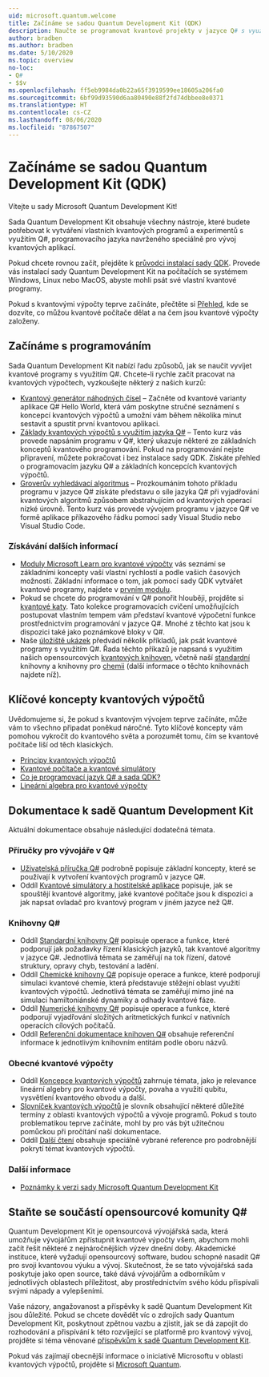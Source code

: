 ```yaml
---
uid: microsoft.quantum.welcome
title: Začínáme se sadou Quantum Development Kit (QDK)
description: Naučte se programovat kvantové projekty v jazyce Q# s využitím sady Microsoft Quantum Development Kit.
author: bradben
ms.author: bradben
ms.date: 5/10/2020
ms.topic: overview
no-loc:
- Q#
- $$v
ms.openlocfilehash: ff5eb9984da0b22a65f3919599ee18605a206fa0
ms.sourcegitcommit: 6bf99d93590d6aa80490e88f2fd74dbbee8e0371
ms.translationtype: HT
ms.contentlocale: cs-CZ
ms.lasthandoff: 08/06/2020
ms.locfileid: "87867507"
---
```

# <a name="get-started-with-the-quantum-development-kit-qdk"></a>Začínáme se sadou Quantum Development Kit (QDK)

Vítejte u sady Microsoft Quantum Development Kit!  

Sada Quantum Development Kit obsahuje všechny nástroje, které budete potřebovat k vytváření vlastních kvantových programů a experimentů s využitím Q#, programovacího jazyka navrženého speciálně pro vývoj kvantových aplikací.

Pokud chcete rovnou začít, přejděte k [průvodci instalací sady QDK](xref:microsoft.quantum.install).
Provede vás instalací sady Quantum Development Kit na počítačích se systémem Windows, Linux nebo MacOS, abyste mohli psát své vlastní kvantové programy.

Pokud s kvantovými výpočty teprve začínáte, přečtěte si [Přehled](xref:microsoft.quantum.overview.introduction), kde se dozvíte, co můžou kvantové počítače dělat a na čem jsou kvantové výpočty založeny.

## <a name="get-started-programming"></a>Začínáme s programováním

Sada Quantum Development Kit nabízí řadu způsobů, jak se naučit vyvíjet kvantové programy s využitím Q#.
Chcete-li rychle začít pracovat na kvantových výpočtech, vyzkoušejte některý z našich kurzů:

* [Kvantový generátor náhodných čísel](xref:microsoft.quantum.quickstarts.qrng) – Začněte od kvantové varianty aplikace Q# Hello World, která vám poskytne stručné seznámení s koncepcí kvantových výpočtů a umožní vám během několika minut sestavit a spustit první kvantovou aplikaci.
* [Základy kvantových výpočtů s využitím jazyka Q#](xref:microsoft.quantum.write-program) – Tento kurz vás provede napsáním programu v Q#, který ukazuje některé ze základních konceptů kvantového programování.
    Pokud na programování nejste připravení, můžete pokračovat i bez instalace sady QDK. Získáte přehled o programovacím jazyku Q# a základních koncepcích kvantových výpočtů.
* [Groverův vyhledávací algoritmus](xref:microsoft.quantum.quickstarts.search) – Prozkoumáním tohoto příkladu programu v jazyce Q# získáte představu o síle jazyka Q# při vyjadřování kvantových algoritmů způsobem abstrahujícím od kvantových operací nízké úrovně.
    Tento kurz vás provede vývojem programu v jazyce Q# ve formě aplikace příkazového řádku pomocí sady Visual Studio nebo Visual Studio Code.

### <a name="learning-further"></a>Získávání dalších informací
* [Moduly Microsoft Learn pro kvantové výpočty](https://docs.microsoft.com/learn/browse/?term=quantum) vás seznámí se základními koncepty vaší vlastní rychlostí a podle vašich časových možností. Základní informace o tom, jak pomocí sady QDK vytvářet kvantové programy, najdete v [prvním modulu](https://docs.microsoft.com/learn/modules/qsharp-create-first-quantum-development-kit/).
* Pokud se chcete do programování v Q# ponořit hlouběji, projděte si [kvantové katy](https://github.com/Microsoft/QuantumKatas). Tato kolekce programovacích cvičení umožňujících postupovat vlastním tempem vám představí kvantové výpočetní funkce prostřednictvím programování v jazyce Q#.
    Mnohé z těchto kat jsou k dispozici také jako poznámkové bloky v Q#. 
* Naše [úložiště ukázek](https://github.com/Microsoft/Quantum) předvádí několik příkladů, jak psát kvantové programy s využitím Q#. Řada těchto příkazů je napsaná s využitím našich opensourcových [kvantových knihoven](https://github.com/Microsoft/QuantumLibraries), včetně naší [standardní](xref:microsoft.quantum.libraries.standard.intro) knihovny a knihovny pro [chemii](xref:microsoft.quantum.chemistry.concepts.intro) (další informace o těchto knihovnách najdete níž).

## <a name="key-concepts-for-quantum-computing"></a>Klíčové koncepty kvantových výpočtů

Uvědomujeme si, že pokud s kvantovým vývojem teprve začínáte, může vám to všechno připadat poněkud náročné. Tyto klíčové koncepty vám pomohou vykročit do kvantového světa a porozumět tomu, čím se kvantové počítače liší od těch klasických.

* [Principy kvantových výpočtů](xref:microsoft.quantum.overview.understanding)
* [Kvantové počítače a kvantové simulátory](xref:microsoft.quantum.overview.simulators)
* [Co je programovací jazyk Q# a sada QDK?](xref:microsoft.quantum.overview.q-sharp)
* [Lineární algebra pro kvantové výpočty](xref:microsoft.quantum.overview.algebra)

## <a name="quantum-development-kit-documentation"></a>Dokumentace k sadě Quantum Development Kit

Aktuální dokumentace obsahuje následující dodatečná témata.

### <a name="no-locq-developer-guides"></a>Příručky pro vývojáře v Q#

* [Uživatelská příručka Q#](xref:microsoft.quantum.guide) podrobně popisuje základní koncepty, které se používají k vytvoření kvantových programů v jazyce Q#.
* Oddíl [Kvantové simulátory a hostitelské aplikace](xref:microsoft.quantum.machines) popisuje, jak se spouštějí kvantové algoritmy, jaké kvantové počítače jsou k dispozici a jak napsat ovladač pro kvantový program v jiném jazyce než Q#.

### <a name="no-locq-libraries"></a>Knihovny Q#

* Oddíl [Standardní knihovny Q#](xref:microsoft.quantum.libraries.standard.intro) popisuje operace a funkce, které podporují jak požadavky řízení klasických jazyků, tak kvantové algoritmy v jazyce Q#. 
    Jednotlivá témata se zaměřují na tok řízení, datové struktury, opravy chyb, testování a ladění. 
* Oddíl [Chemické knihovny Q#](xref:microsoft.quantum.chemistry.concepts.intro) popisuje operace a funkce, které podporují simulaci kvantové chemie, která představuje stěžejní oblast využití kvantových výpočtů. Jednotlivá témata se zaměřují mimo jiné na simulaci hamiltoniánské dynamiky a odhady kvantové fáze.
* Oddíl [Numerické knihovny Q#](xref:microsoft.quantum.numerics.intro) popisuje operace a funkce, které podporují vyjadřování složitých aritmetických funkcí v nativních operacích cílových počítačů.
* Oddíl [Referenční dokumentace knihoven Q#](xref:microsoft.quantum.standardlibsintro) obsahuje referenční informace k jednotlivým knihovním entitám podle oboru názvů.

### <a name="general-quantum-computing"></a>Obecné kvantové výpočty

* Oddíl [Koncepce kvantových výpočtů](xref:microsoft.quantum.concepts.intro) zahrnuje témata, jako je relevance lineární algebry pro kvantové výpočty, povaha a využití qubitu, vysvětlení kvantového obvodu a další.
* [Slovníček kvantových výpočtů](xref:microsoft.quantum.glossary) je slovník obsahující některé důležité termíny z oblasti kvantových výpočtů a vývoje programů.
    Pokud s touto problematikou teprve začínáte, mohl by pro vás být užitečnou pomůckou při pročítání naší dokumentace.
* Oddíl [Další čtení](xref:microsoft.quantum.more-information) obsahuje speciálně vybrané reference pro podrobnější pokrytí témat kvantových výpočtů.

### <a name="additional-info"></a>Další informace

* [Poznámky k verzi sady Microsoft Quantum Development Kit](xref:microsoft.quantum.relnotes)


## <a name="be-a-part-of-the-no-locq-open-source-community"></a>Staňte se součástí opensourcové komunity Q#

Quantum Development Kit je opensourcová vývojářská sada, která umožňuje vývojářům zpřístupnit kvantové výpočty všem, abychom mohli začít řešit některé z nejnáročnějších výzev dnešní doby.  Akademické instituce, které vyžadují opensourcový software, budou schopné nasadit Q# pro svoji kvantovou výuku a vývoj. Skutečnost, že se tato vývojářská sada poskytuje jako open source, také dává vývojářům a odborníkům v jednotlivých oblastech příležitost, aby prostřednictvím svého kódu přispívali svými nápady a vylepšeními.

Vaše názory, angažovanost a příspěvky k sadě Quantum Development Kit jsou důležité.  Pokud se chcete dovědět víc o zdrojích sady Quantum Development Kit, poskytnout zpětnou vazbu a zjistit, jak se dá zapojit do rozhodování a přispívání k této rozvíjející se platformě pro kvantový vývoj, projděte si téma věnované [příspěvkům k sadě Quantum Development Kit](xref:microsoft.quantum.contributing).

Pokud vás zajímají obecnější informace o iniciativě Microsoftu v oblasti kvantových výpočtů, projděte si [Microsoft Quantum](https://www.microsoft.com/en-us/quantum/).
